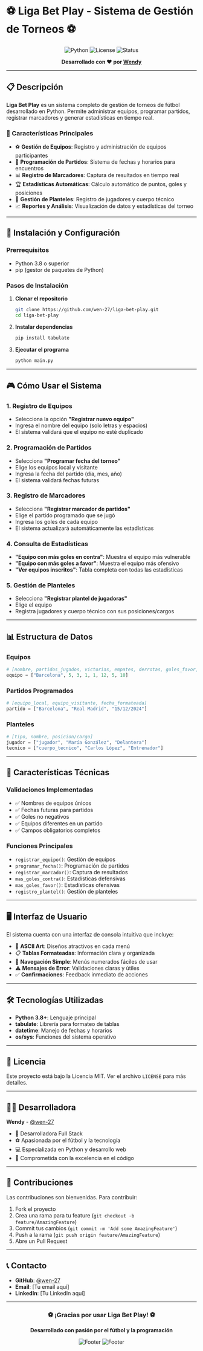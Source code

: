 # ⚽ Liga Bet Play - Sistema de Gestión de Torneos ⚽

<div align="center">

![Python](https://img.shields.io/badge/Python-3.8+-blue.svg)
![License](https://img.shields.io/badge/License-MIT-green.svg)
![Status](https://img.shields.io/badge/Status-Activo-brightgreen.svg)

**Desarrollado con ❤️ por [Wendy](https://github.com/wen-27)**

</div>

---

## 📋 Descripción

**Liga Bet Play** es un sistema completo de gestión de torneos de fútbol desarrollado en Python. Permite administrar equipos, programar partidos, registrar marcadores y generar estadísticas en tiempo real.

### 🌟 Características Principales

- ⚽ **Gestión de Equipos**: Registro y administración de equipos participantes
- 📅 **Programación de Partidos**: Sistema de fechas y horarios para encuentros
- 📊 **Registro de Marcadores**: Captura de resultados en tiempo real
- 🏆 **Estadísticas Automáticas**: Cálculo automático de puntos, goles y posiciones
- 👥 **Gestión de Planteles**: Registro de jugadores y cuerpo técnico
- 📈 **Reportes y Análisis**: Visualización de datos y estadísticas del torneo

---

## 🚀 Instalación y Configuración

### Prerrequisitos

- Python 3.8 o superior
- pip (gestor de paquetes de Python)

### Pasos de Instalación

1. **Clonar el repositorio**
   ```bash
   git clone https://github.com/wen-27/liga-bet-play.git
   cd liga-bet-play
   ```

2. **Instalar dependencias**
   ```bash
   pip install tabulate
   ```

3. **Ejecutar el programa**
   ```bash
   python main.py
   ```

---

## 🎮 Cómo Usar el Sistema

### 1. Registro de Equipos
- Selecciona la opción **"Registrar nuevo equipo"**
- Ingresa el nombre del equipo (solo letras y espacios)
- El sistema validará que el equipo no esté duplicado

### 2. Programación de Partidos
- Selecciona **"Programar fecha del torneo"**
- Elige los equipos local y visitante
- Ingresa la fecha del partido (día, mes, año)
- El sistema validará fechas futuras

### 3. Registro de Marcadores
- Selecciona **"Registrar marcador de partidos"**
- Elige el partido programado que se jugó
- Ingresa los goles de cada equipo
- El sistema actualizará automáticamente las estadísticas

### 4. Consulta de Estadísticas
- **"Equipo con más goles en contra"**: Muestra el equipo más vulnerable
- **"Equipo con más goles a favor"**: Muestra el equipo más ofensivo
- **"Ver equipos inscritos"**: Tabla completa con todas las estadísticas

### 5. Gestión de Planteles
- Selecciona **"Registrar plantel de jugadoras"**
- Elige el equipo
- Registra jugadores y cuerpo técnico con sus posiciones/cargos

---

## 📊 Estructura de Datos

### Equipos
```python
# [nombre, partidos_jugados, victorias, empates, derrotas, goles_favor, goles_contra, puntos]
equipo = ["Barcelona", 5, 3, 1, 1, 12, 5, 10]
```

### Partidos Programados
```python
# [equipo_local, equipo_visitante, fecha_formateada]
partido = ["Barcelona", "Real Madrid", "15/12/2024"]
```

### Planteles
```python
# [tipo, nombre, posicion/cargo]
jugador = ["jugador", "María González", "Delantera"]
tecnico = ["cuerpo_tecnico", "Carlos López", "Entrenador"]
```

---

## 🎨 Características Técnicas

### Validaciones Implementadas
- ✅ Nombres de equipos únicos
- ✅ Fechas futuras para partidos
- ✅ Goles no negativos
- ✅ Equipos diferentes en un partido
- ✅ Campos obligatorios completos

### Funciones Principales
- `registrar_equipo()`: Gestión de equipos
- `programar_fecha()`: Programación de partidos
- `registrar_marcador()`: Captura de resultados
- `mas_goles_contra()`: Estadísticas defensivas
- `mas_goles_favor()`: Estadísticas ofensivas
- `registro_plantel()`: Gestión de planteles

---

## 🖥️ Interfaz de Usuario

El sistema cuenta con una interfaz de consola intuitiva que incluye:

- 🎨 **ASCII Art**: Diseños atractivos en cada menú
- 📋 **Tablas Formateadas**: Información clara y organizada
- 🎯 **Navegación Simple**: Menús numerados fáciles de usar
- ⚠️ **Mensajes de Error**: Validaciones claras y útiles
- ✅ **Confirmaciones**: Feedback inmediato de acciones

---

## 🛠️ Tecnologías Utilizadas

- **Python 3.8+**: Lenguaje principal
- **tabulate**: Librería para formateo de tablas
- **datetime**: Manejo de fechas y horarios
- **os/sys**: Funciones del sistema operativo

---

## 📝 Licencia

Este proyecto está bajo la Licencia MIT. Ver el archivo `LICENSE` para más detalles.

---

## 👩‍💻 Desarrolladora

**Wendy** - [@wen-27](https://github.com/wen-27)

- 🌟 Desarrolladora Full Stack
- ⚽ Apasionada por el fútbol y la tecnología
- 💻 Especializada en Python y desarrollo web
- 🎯 Comprometida con la excelencia en el código

---

## 🤝 Contribuciones

Las contribuciones son bienvenidas. Para contribuir:

1. Fork el proyecto
2. Crea una rama para tu feature (`git checkout -b feature/AmazingFeature`)
3. Commit tus cambios (`git commit -m 'Add some AmazingFeature'`)
4. Push a la rama (`git push origin feature/AmazingFeature`)
5. Abre un Pull Request

---

## 📞 Contacto

- **GitHub**: [@wen-27](https://github.com/wen-27)
- **Email**: [Tu email aquí]
- **LinkedIn**: [Tu LinkedIn aquí]

---

<div align="center">

### ⚽ ¡Gracias por usar Liga Bet Play! ⚽

**Desarrollado con pasión por el fútbol y la programación**

![Footer](https://img.shields.io/badge/Made%20with-Python-red.svg)
![Footer](https://img.shields.io/badge/Version-1.0.0-blue.svg)

</div> 